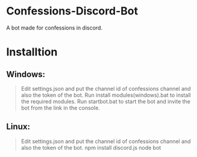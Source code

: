 # Confessions-Discord-Bot
A bot made for confessions in discord.


# Installtion 

## Windows:
> Edit settings.json and put the channel id of confessions channel and also the token of the bot.
> Run install modules(windows).bat to install the required modules.
> Run startbot.bat to start the bot and invite the bot from the link in the console.

## Linux:
> Edit settings.json and put the channel id of confessions channel and also the token of the bot.
> npm install discord.js
> node bot
